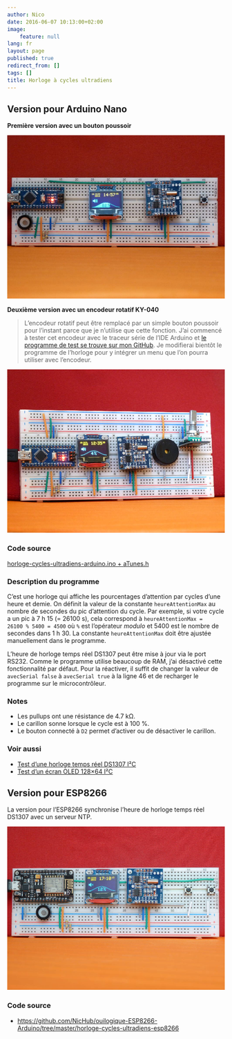 ```yaml
---
author: Nico
date: 2016-06-07 10:13:00+02:00
image:
    feature: null
lang: fr
layout: page
published: true
redirect_from: []
tags: []
title: Horloge à cycles ultradiens
---
```


## Version pour Arduino Nano

**Première version avec un bouton poussoir**

[![Horloge à cycles ultradiens — Arduino Nano][img_1]][img_1]

[img_1]: ../files/2016-06-07-horloge_cycles_ultradiens/images/horloge_cycles_ultradiens_002_lowres.jpg

**Deuxième version avec un encodeur rotatif KY-040**

> L’encodeur rotatif peut être remplacé par un simple bouton poussoir pour l’instant parce que je n’utilise que cette fonction. J’ai commencé à tester cet encodeur avec le traceur série de l’IDE Arduino et [le programme de test se trouve sur mon GitHub](https://github.com/NicHub/ouilogique-Arduino/blob/master/encodeur-rotatif-KY-040/encodeur-rotatif-KY-040-test-1/encodeur-rotatif-KY-040-test-1.ino). Je modifierai bientôt le programme de l’horloge pour y intégrer un menu que l’on pourra utiliser avec l’encodeur.

[![Horloge à cycles ultradiens — Arduino Nano][img_2]][img_2]

[img_2]: ../files/2016-06-07-horloge_cycles_ultradiens/images/horloge_cycles_ultradiens_004_lowres.jpg

### Code source

[horloge-cycles-ultradiens-arduino.ino + aTunes.h](https://github.com/NicHub/ouilogique-Arduino/tree/master/horloge-cycles-ultradiens-arduino)

### Description du programme

C’est une horloge qui affiche les pourcentages d’attention par cycles d’une heure et demie. On définit la valeur de la constante `heureAttentionMax` au nombre de secondes du pic d’attention du cycle. Par exemple, si votre cycle a un pic à 7 h 15 (= 26100 s), cela correspond à `heureAttentionMax = 26100 % 5400 = 4500` où `%` est l’opérateur _modulo_ et 5400 est le nombre de secondes dans 1 h 30. La constante `heureAttentionMax` doit être ajustée manuellement dans le programme.

L’heure de horloge temps réel DS1307 peut être mise à jour via le port RS232. Comme le programme utilise beaucoup de RAM, j’ai désactivé cette fonctionnalité par défaut. Pour la réactiver, il suffit de changer la valeur de `avecSerial false` à `avecSerial true` à la ligne 46 et de recharger le programme sur le microcontrôleur.

### Notes

-   Les pullups ont une résistance de 4.7 kΩ.
-   Le carillon sonne lorsque le cycle est à 100 %.
-   Le bouton connecté à `D2` permet d’activer ou de désactiver le carillon.

### Voir aussi

-   [Test d’une horloge temps réel DS1307 I²C](https://ouilogique.com/test_horloge_temps_reel_i2c/)
-   [Test d’un écran OLED 128×64 I²C](https://ouilogique.com/test_ecran_oled_i2c_128x64/)

## Version pour ESP8266

La version pour l’ESP8266 synchronise l’heure de horloge temps réel DS1307 avec un serveur NTP.

[![Horloge à cycles ultradiens — ESP8266][img_3]][img_3]

[img_3]: ../files/2016-06-07-horloge_cycles_ultradiens/images/horloge_cycles_ultradiens_003_lowres.jpg

### Code source

-   <https://github.com/NicHub/ouilogique-ESP8266-Arduino/tree/master/horloge-cycles-ultradiens-esp8266>
